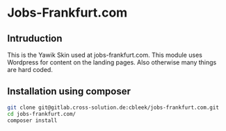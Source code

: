 # Jobs-Frankfurt.com


## Intruduction

This is the Yawik Skin used at jobs-frankfurt.com. This module uses Wordpress for content on the landing pages. Also
otherwise many things are hard coded.

## Installation using composer


```bash
git clone git@gitlab.cross-solution.de:cbleek/jobs-frankfurt.com.git
cd jobs-frankfurt.com/
composer install
```
